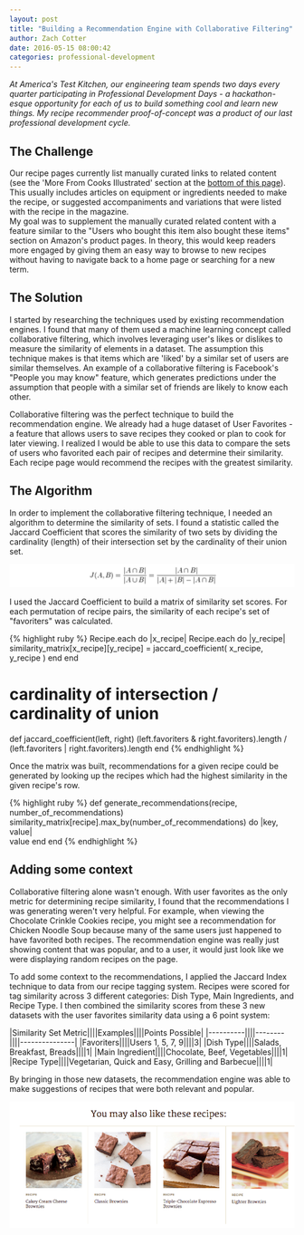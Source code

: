 ```yaml
---
layout: post
title: "Building a Recommendation Engine with Collaborative Filtering"
author: Zach Cotter
date: 2016-05-15 08:00:42
categories: professional-development
---
```


*At America's Test Kitchen, our engineering team
spends two days every quarter participating in Professional Development Days -
a hackathon-esque opportunity for each of us to build something cool and learn new things. My recipe recommender proof-of-concept was
a product of our last professional development cycle.*

## The Challenge

Our recipe pages currently list manually curated links to related content
(see the 'More From Cooks Illustrated' section at the [bottom of this page]( http://www.cooksillustrated.com/recipes/8125-chocolate-crinkle-cookies)).
This usually includes articles on equipment or ingredients needed to make the
recipe, or suggested accompaniments and variations that were listed with the
recipe in the magazine.  
My goal was to supplement the manually curated related content with a feature
similar to the "Users who bought this item also bought these items" section
on Amazon's product pages.
In theory, this would keep readers more engaged by giving them
an easy way to browse to new recipes without having to navigate back to a home
page or searching for a new term.

## The Solution

I started by researching the techniques used by existing recommendation
engines. I found that many of them used a machine learning concept called
collaborative filtering, which involves leveraging user's likes or dislikes to
measure the similarity of elements in a dataset. The assumption this technique
makes is that items which are 'liked' by a similar set of users are similar
themselves. An example of a collaborative filtering is Facebook's
"People you may know" feature, which generates predictions under the assumption
that people with a similar set of friends are likely to know each other.

Collaborative filtering was the perfect technique to build the recommendation
engine. We already had a huge dataset of User Favorites - a feature that allows
users to save recipes they cooked or plan to cook for later viewing. I realized
I would be able to use this data to compare the sets of users who favorited each pair of recipes and determine their similarity. Each recipe page would recommend the recipes with the greatest similarity.

## The Algorithm

In order to implement the collaborative filtering technique, I needed an
algorithm to determine the similarity of sets. I found a statistic called the
Jaccard Coefficient that scores the similarity of two sets by dividing the
cardinality (length) of their intersection set by the cardinality of their union
set.

![Jaccard Coefficient](/images/jaccard.png)

I used the Jaccard Coefficient to build a matrix of similarity set scores. For each permutation of recipe pairs, the similarity of each recipe's set of "favoriters" was calculated.

{% highlight ruby %}
Recipe.each do |x_recipe|
  Recipe.each do |y_recipe|
    similarity_matrix[x_recipe][y_recipe] = jaccard_coefficient(
      x_recipe,
      y_recipe
    )
  end
end

# cardinality of intersection / cardinality of union
def jaccard_coefficient(left, right)
  (left.favoriters & right.favoriters).length /
    (left.favoriters | right.favoriters).length
end
{% endhighlight %}

Once the matrix was built, recommendations for a given recipe could be generated by looking up the recipes which had the highest similarity in the given recipe's row.

{% highlight ruby %}
def generate_recommendations(recipe, number_of_recommendations)
  similarity_matrix[recipe].max_by(number_of_recommendations) do |key, value|   
    value
  end
end
{% endhighlight %}

## Adding some context
Collaborative filtering alone wasn't enough. With user favorites as the only
metric for determining recipe similarity, I found that the recommendations I was
generating weren't very helpful. For example, when viewing the Chocolate Crinkle
Cookies recipe, you might see a recommendation for Chicken Noodle Soup because
many of the same users just happened to have favorited both recipes. The
recommendation engine was really just showing content that was popular, and to a
user, it would just look like we were displaying random recipes on the page.

To add some context to the recommendations, I applied the Jaccard Index
technique to data from our recipe tagging system.  Recipes were scored for
tag similarity across 3 different categories: Dish Type, Main Ingredients, and
Recipe Type. I then combined the similarity scores from these 3 new datasets
with the user favorites similarity data using a 6 point system:

|Similarity Set Metric||||Examples||||Points Possible|
|----------||||--------||||---------------|
|Favoriters||||Users 1, 5, 7, 9||||3|
|Dish Type||||Salads, Breakfast, Breads||||1|
|Main Ingredient||||Chocolate, Beef, Vegetables||||1|
|Recipe Type||||Vegetarian, Quick and Easy, Grilling and Barbecue||||1|

By bringing in those new datasets, the recommendation engine was able to make
suggestions of recipes that were both relevant and popular.

![Final product](/images/recommendations.png)
